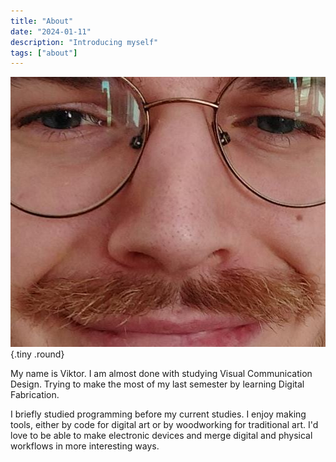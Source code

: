 ```yaml
---
title: "About"
date: "2024-01-11"
description: "Introducing myself"
tags: ["about"]
---
```


![A picture of the author](my-face.jpeg){.tiny .round}

My name is Viktor. I am almost done with studying Visual Communication Design. Trying to make the most of my last semester by learning Digital Fabrication. 

I briefly studied programming before my current studies. I enjoy making tools, either by code for digital art or by woodworking for traditional art. I'd love to be able to make electronic devices and merge digital and physical workflows in more interesting ways. 